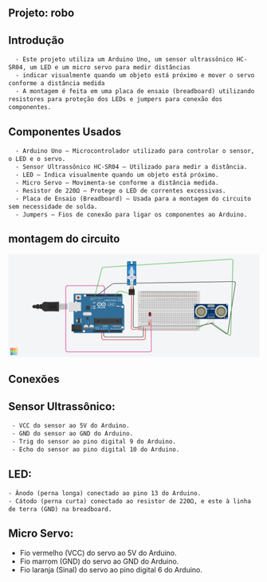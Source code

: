 ## Projeto: robo 
   ## Introdução
      - Este projeto utiliza um Arduino Uno, um sensor ultrassônico HC-SR04, um LED e um micro servo para medir distâncias 
      - indicar visualmente quando um objeto está próximo e mover o servo conforme a distância medida
      - A montagem é feita em uma placa de ensaio (breadboard) utilizando resistores para proteção dos LEDs e jumpers para conexão dos componentes.
## Componentes Usados
      - Arduino Uno – Microcontrolador utilizado para controlar o sensor, o LED e o servo.
      - Sensor Ultrassônico HC-SR04 – Utilizado para medir a distância.
      - LED – Indica visualmente quando um objeto está próximo.
      - Micro Servo – Movimenta-se conforme a distância medida.
      - Resistor de 220Ω – Protege o LED de correntes excessivas.
      - Placa de Ensaio (Breadboard) – Usada para a montagem do circuito sem necessidade de solda.
      - Jumpers – Fios de conexão para ligar os componentes ao Arduino.
## montagem do circuito
![imagem do circuito](PROJETO_ROBO.png)
## Conexões
   ## Sensor Ultrassônico:
     - VCC do sensor ao 5V do Arduino.
     - GND do sensor ao GND do Arduino.
     - Trig do sensor ao pino digital 9 do Arduino.
     - Echo do sensor ao pino digital 10 do Arduino.
## LED:
    - Ânodo (perna longa) conectado ao pino 13 do Arduino.
    - Cátodo (perna curta) conectado ao resistor de 220Ω, e este à linha de terra (GND) na breadboard.
## Micro Servo:
   - Fio vermelho (VCC) do servo ao 5V do Arduino.
   - Fio marrom (GND) do servo ao GND do Arduino.
   - Fio laranja (Sinal) do servo ao pino digital 6 do Arduino.
